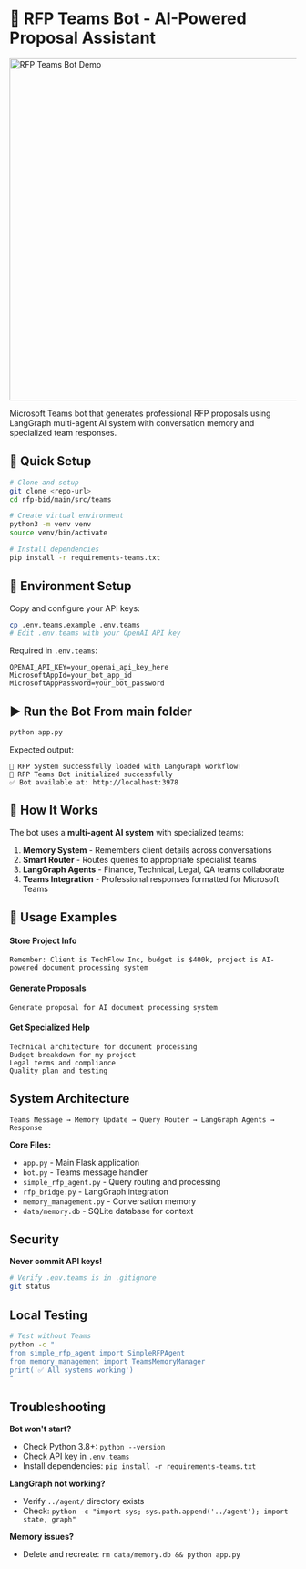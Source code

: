 # 🤖 RFP Teams Bot - AI-Powered Proposal Assistant

<img width="600" alt="RFP Teams Bot Demo" src="https://via.placeholder.com/600x200/4A90E2/FFFFFF?text=RFP+Teams+Bot" />

Microsoft Teams bot that generates professional RFP proposals using LangGraph multi-agent AI system with conversation memory and specialized team responses.

## 🚀 Quick Setup

```bash
# Clone and setup
git clone <repo-url>
cd rfp-bid/main/src/teams

# Create virtual environment
python3 -m venv venv
source venv/bin/activate

# Install dependencies
pip install -r requirements-teams.txt
```

## 🔑 Environment Setup

Copy and configure your API keys:
```bash
cp .env.teams.example .env.teams
# Edit .env.teams with your OpenAI API key
```

Required in `.env.teams`:
```env
OPENAI_API_KEY=your_openai_api_key_here
MicrosoftAppId=your_bot_app_id
MicrosoftAppPassword=your_bot_password
```

## ▶️ Run the Bot From main folder

```bash
python app.py
```

Expected output:
```
🎯 RFP System successfully loaded with LangGraph workflow!
🚀 RFP Teams Bot initialized successfully
✅ Bot available at: http://localhost:3978
```

## 📱 How It Works

The bot uses a **multi-agent AI system** with specialized teams:

1. **Memory System** - Remembers client details across conversations
2. **Smart Router** - Routes queries to appropriate specialist teams
3. **LangGraph Agents** - Finance, Technical, Legal, QA teams collaborate
4. **Teams Integration** - Professional responses formatted for Microsoft Teams

## 🎯 Usage Examples

#### Store Project Info
```
Remember: Client is TechFlow Inc, budget is $400k, project is AI-powered document processing system
```

#### Generate Proposals
```
Generate proposal for AI document processing system
```

#### Get Specialized Help
```
Technical architecture for document processing
Budget breakdown for my project
Legal terms and compliance
Quality plan and testing
```

##  System Architecture

```
Teams Message → Memory Update → Query Router → LangGraph Agents → Response
```

**Core Files:**
- `app.py` - Main Flask application
- `bot.py` - Teams message handler
- `simple_rfp_agent.py` - Query routing and processing
- `rfp_bridge.py` - LangGraph integration
- `memory_management.py` - Conversation memory
- `data/memory.db` - SQLite database for context

##  Security

**Never commit API keys!**
```bash
# Verify .env.teams is in .gitignore
git status
```

##  Local Testing

```bash
# Test without Teams
python -c "
from simple_rfp_agent import SimpleRFPAgent
from memory_management import TeamsMemoryManager
print('✅ All systems working')
"
```

##  Troubleshooting

**Bot won't start?**
- Check Python 3.8+: `python --version`
- Check API key in `.env.teams`
- Install dependencies: `pip install -r requirements-teams.txt`

**LangGraph not working?**
- Verify `../agent/` directory exists
- Check: `python -c "import sys; sys.path.append('../agent'); import state, graph"`

**Memory issues?**
- Delete and recreate: `rm data/memory.db && python app.py`
